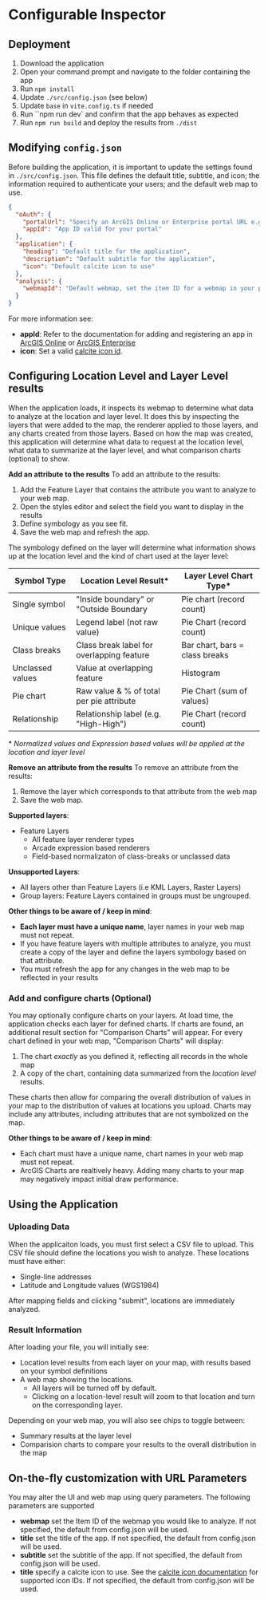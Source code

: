 # Configurable Inspector

## Deployment

1. Download the application
1. Open your command prompt and navigate to the folder containing the app
1. Run `npm install`
1. Update `./src/config.json` (see below)
1. Update `base` in `vite.config.ts` if needed
1. Run ``npm run dev` and confirm that the app behaves as expected
1. Run `npm run build` and deploy the results from `./dist`

## Modifying `config.json`

Before building the application, it is important to update the settings found in `./src/config.json`. This file defines the default title, subtitle, and icon; the information required to authenticate your users; and the default web map to use.

```json
{
  "oAuth": {
    "portalUrl": "Specify an ArcGIS Online or Enterprise portal URL e.g. https://my-portal.maps.arcgis.com/",
    "appId": "App ID valid for your portal"
  },
  "application": {
    "heading": "Default title for the application",
    "description": "Default subtitle for the application",
    "icon": "Default calcite icon to use"
  },
  "analysis": {
    "webmapId": "Default webmap, set the item ID for a webmap in your portal."
  }
}
```

For more information see:

- **appId**: Refer to the documentation for adding and registering an app in [ArcGIS Online](https://doc.arcgis.com/en/arcgis-online/manage-data/add-app-url.htm) or [ArcGIS Enterprise](https://enterprise.arcgis.com/en/portal/latest/use/add-app-url.htm)
- **icon**: Set a valid [calcite icon id](https://developers.arcgis.com/calcite-design-system/icons/).

## Configuring Location Level and Layer Level results

When the application loads, it inspects its webmap to determine what data to analyze at the location and layer level. It does this by inspecting the layers that were added to the map, the renderer applied to those layers, and any charts created from those layers. Based on how the map was created, this application will determine what data to request at the location level, what data to summarize at the layer level, and what comparison charts (optional) to show.

**Add an attribute to the results**
To add an attribute to the results:

1. Add the Feature Layer that contains the attribute you want to analyze to your web map.
1. Open the styles editor and select the field you want to display in the results
1. Define symbology as you see fit.
1. Save the web map and refresh the app.

The symbology defined on the layer will determine what information shows up at the location level and the kind of chart used at the layer level:

| Symbol Type      | Location Level Result\*                   | Layer Level Chart Type\*       |
| ---------------- | ----------------------------------------- | ------------------------------ |
| Single symbol    | "Inside boundary" or "Outside Boundary    | Pie chart (record count)       |
| Unique values    | Legend label (not raw value)              | Pie Chart (record count)       |
| Class breaks     | Class break label for overlapping feature | Bar chart, bars = class breaks |
| Unclassed values | Value at overlapping feature              | Histogram                      |
| Pie chart        | Raw value & % of total per pie attribute  | Pie Chart (sum of values)      |
| Relationship     | Relationship label (e.g. "High-High")     | Pie Chart (record count)       |

\* _Normalized values and Expression based values will be applied at the location and layer level_

**Remove an attribute from the results**
To remove an attribute from the results:

1. Remove the layer which corresponds to that attribute from the web map
1. Save the web map.

**Supported layers**:

- Feature Layers
  - All feature layer renderer types
  - Arcade expression based renderers
  - Field-based normalizaton of class-breaks or unclassed data

**Unsupported Layers**:

- All layers other than Feature Layers (i.e KML Layers, Raster Layers)
- Group layers: Feature Layers contained in groups must be ungrouped.

**Other things to be aware of / keep in mind**:

- **Each layer must have a unique name**, layer names in your web map must not repeat.
- If you have feature layers with multiple attributes to analyze, you must create a copy of the layer and define the layers symbology based on that attribute.
- You must refresh the app for any changes in the web map to be reflected in your results

### Add and configure charts (Optional)

You may optionally configure charts on your layers. At load time, the application checks each layer for defined charts. If charts are found, an additional result section for "Comparison Charts" will appear. For every chart defined in your web map, "Comparison Charts" will display:

1. The chart _exactly_ as you defined it, reflecting all records in the whole map
1. A copy of the chart, containing data summarized from the _location level_ results.

These charts then allow for comparing the overall distribution of values in your map to the distribution of values at locations you upload. Charts may include any attributes, including attributes that are not symbolized on the map.

**Other things to be aware of / keep in mind**:

- Each chart must have a unique name, chart names in your web map must not repeat.
- ArcGIS Charts are realtively heavy. Adding many charts to your map may negatively impact initial draw performance.

## Using the Application

### Uploading Data

When the applicaiton loads, you must first select a CSV file to upload. This CSV file should define the locations you wish to analyze. These locations must have either:

- Single-line addresses
- Latitude and Longitude values (WGS1984)

After mapping fields and clicking "submit", locations are immediately analyzed.

### Result Information

After loading your file, you will initially see:

- Location level results from each layer on your map, with results based on your symbol definitions
- A web map showing the locations.
  - All layers will be turned off by default.
  - Clicking on a location-level result will zoom to that location and turn on the corresponding layer.

Depending on your web map, you will also see chips to toggle between:

- Summary results at the layer level
- Comparision charts to compare your results to the overall distribution in the map

## On-the-fly customization with URL Parameters

You may alter the UI and web map using query parameters. The following parameters are supported

- **webmap** set the Item ID of the webmap you would like to analyze. If not specified, the default from config.json will be used.
- **title** set the title of the app. If not specified, the default from config.json will be used.
- **subtitle** set the subtitle of the app. If not specified, the default from config.json will be used.
- **title** specify a calcite icon to use. See the [calcite icon documentation](https://developers.arcgis.com/calcite-design-system/icons/) for supported icon IDs. If not specified, the default from config.json will be used.
